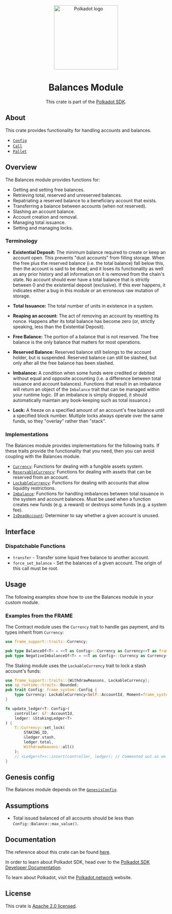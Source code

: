 <div align="center">

<img src="https://raw.githubusercontent.com/paritytech/polkadot-sdk/rzadp/readmes/docs/images/Polkadot_Logo_Horizontal_Pink_BlackOnWhite.png" alt="Polkadot logo" width="200">

# Balances Module

This crate is part of the [Polkadot SDK](https://github.com/paritytech/polkadot-sdk/).

</div>

## About

This crate provides functionality for handling accounts and balances.

- [`Config`](https://docs.rs/pallet-balances/latest/pallet_balances/pallet/trait.Config.html)
- [`Call`](https://docs.rs/pallet-balances/latest/pallet_balances/pallet/enum.Call.html)
- [`Pallet`](https://docs.rs/pallet-balances/latest/pallet_balances/pallet/struct.Pallet.html)

## Overview

The Balances module provides functions for:

- Getting and setting free balances.
- Retrieving total, reserved and unreserved balances.
- Repatriating a reserved balance to a beneficiary account that exists.
- Transferring a balance between accounts (when not reserved).
- Slashing an account balance.
- Account creation and removal.
- Managing total issuance.
- Setting and managing locks.

### Terminology

- **Existential Deposit:** The minimum balance required to create or keep an account open. This prevents "dust accounts"
from filling storage. When the free plus the reserved balance (i.e. the total balance) fall below this, then the account
  is said to be dead; and it loses its functionality as well as any prior history and all information on it is removed
  from the chain's state. No account should ever have a total balance that is strictly between 0 and the existential
  deposit (exclusive). If this ever happens, it indicates either a bug in this module or an erroneous raw mutation of
  storage.

- **Total Issuance:** The total number of units in existence in a system.

- **Reaping an account:** The act of removing an account by resetting its nonce. Happens after its total balance has
become zero (or, strictly speaking, less than the Existential Deposit).

- **Free Balance:** The portion of a balance that is not reserved. The free balance is the only balance that matters for
  most operations.

- **Reserved Balance:** Reserved balance still belongs to the account holder, but is suspended. Reserved balance can
  still be slashed, but only after all the free balance has been slashed.

- **Imbalance:** A condition when some funds were credited or debited without equal and opposite accounting (i.e. a
difference between total issuance and account balances). Functions that result in an imbalance will return an object of
the `Imbalance` trait that can be managed within your runtime logic. (If an imbalance is simply dropped, it should
automatically maintain any book-keeping such as total issuance.)

- **Lock:** A freeze on a specified amount of an account's free balance until a specified block number. Multiple locks
always operate over the same funds, so they "overlay" rather than "stack".

### Implementations

The Balances module provides implementations for the following traits. If these traits provide the functionality that
you need, then you can avoid coupling with the Balances module.

- [`Currency`](https://docs.rs/frame-support/latest/frame_support/traits/trait.Currency.html): Functions for dealing
with a fungible assets system.
- [`ReservableCurrency`](https://docs.rs/frame-support/latest/frame_support/traits/trait.ReservableCurrency.html):
Functions for dealing with assets that can be reserved from an account.
- [`LockableCurrency`](https://docs.rs/frame-support/latest/frame_support/traits/trait.LockableCurrency.html): Functions
for dealing with accounts that allow liquidity restrictions.
- [`Imbalance`](https://docs.rs/frame-support/latest/frame_support/traits/trait.Imbalance.html): Functions for handling
imbalances between total issuance in the system and account balances. Must be used when a function creates new funds
(e.g. a reward) or destroys some funds (e.g. a system fee).
- [`IsDeadAccount`](https://docs.rs/frame-support/latest/frame_support/traits/trait.IsDeadAccount.html): Determiner to
say whether a given account is unused.

## Interface

### Dispatchable Functions

- `transfer` - Transfer some liquid free balance to another account.
- `force_set_balance` - Set the balances of a given account. The origin of this call must be root.

## Usage

The following examples show how to use the Balances module in your custom module.

### Examples from the FRAME

The Contract module uses the `Currency` trait to handle gas payment, and its types inherit from `Currency`:

```rust
use frame_support::traits::Currency;

pub type BalanceOf<T> = <<T as Config>::Currency as Currency<<T as frame_system::Config>::AccountId>>::Balance;
pub type NegativeImbalanceOf<T> = <<T as Config>::Currency as Currency<<T as frame_system::Config>::AccountId>>::NegativeImbalance;

```

The Staking module uses the `LockableCurrency` trait to lock a stash account's funds:

```rust
use frame_support::traits::{WithdrawReasons, LockableCurrency};
use sp_runtime::traits::Bounded;
pub trait Config: frame_system::Config {
	type Currency: LockableCurrency<Self::AccountId, Moment=frame_system::pallet_prelude::BlockNumberFor<Self>>;
}

fn update_ledger<T: Config>(
	controller: &T::AccountId,
	ledger: &StakingLedger<T>
) {
	T::Currency::set_lock(
		STAKING_ID,
		&ledger.stash,
		ledger.total,
		WithdrawReasons::all()
	);
	// <Ledger<T>>::insert(controller, ledger); // Commented out as we don't have access to Staking's storage here.
}
```

## Genesis config

The Balances module depends on the
[`GenesisConfig`](https://docs.rs/pallet-balances/latest/pallet_balances/pallet/struct.GenesisConfig.html).

## Assumptions

- Total issued balanced of all accounts should be less than `Config::Balance::max_value()`.

## Documentation

The reference about this crate can be found [here](https://paritytech.github.io/polkadot-sdk/master/pallet_balances).

In order to learn about Polkadot SDK, head over to the [Polkadot SDK Developer Documentation](https://paritytech.github.io/polkadot-sdk/master/polkadot_sdk_docs/index.html).

To learn about Polkadot, visit the [Polkadot.network](https://polkadot.network/) website.

## License

This crate is [Apache 2.0 licensed](https://spdx.org/licenses/Apache-2.0.html).
